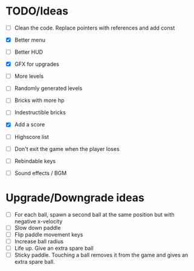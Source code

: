 # TODO/Ideas

- [ ] Clean the code. Replace pointers with references and add const
- [x] Better menu
- [ ] Better HUD
- [x] GFX for upgrades
- [ ] More levels
- [ ] Randomly generated levels
- [ ] Bricks with more hp
- [ ] Indestructible bricks
- [x] Add a score
- [ ] Highscore list
- [ ] Don't exit the game when the player loses
- [ ] Rebindable keys
- [ ] Sound effects / BGM


# Upgrade/Downgrade ideas

- [ ] For each ball, spawn a second ball at the same position but with negative x-velocity
- [ ] Slow down paddle
- [ ] Flip paddle movement keys
- [ ] Increase ball radius
- [ ] Life up. Give an extra spare ball
- [ ] Sticky paddle. Touching a ball removes it from the game and gives an extra spare ball.

